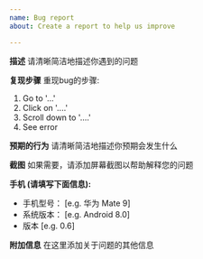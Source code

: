 ```yaml
---
name: Bug report
about: Create a report to help us improve

---
```


**描述**
请清晰简洁地描述你遇到的问题

**复现步骤**
重现bug的步骤:
1. Go to '...'
2. Click on '....'
3. Scroll down to '....'
4. See error

**预期的行为**
请清晰简洁地描述你预期会发生什么

**截图**
如果需要，请添加屏幕截图以帮助解释您的问题

**手机 (请填写下面信息):**
 - 手机型号： [e.g. 华为 Mate 9]
 - 系统版本： [e.g. Android 8.0]
 - 版本 [e.g. 0.6]

**附加信息**
在这里添加关于问题的其他信息
